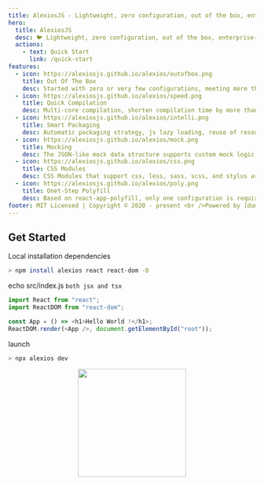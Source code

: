 ```yaml
---
title: AlexiosJS - Lightweight, zero configuration, out of the box, enterprise-level React launcher
hero:
  title: AlexiosJS
  desc: 🐦 Lightweight, zero configuration, out of the box, enterprise-level React launcher <br/><br/> ![NPM_VERSION](https://img.shields.io/npm/v/alexios.svg?style=flat) ![LICENSE](https://img.shields.io/github/license/alexiosjs/alexios) ![Build Status](https://www.travis-ci.org/alexiosjs/alexios.svg?branch=master&style=flat-square)
  actions:
    - text: Quick Start
      link: /quick-start
features:
  - icon: https://alexiosjs.github.io/alexios/outofbox.png
    title: Out Of The Box
    desc: Started with zero or very few configurations, meeting more than 80% of enterprise-level development needs. Automatic first, reduce costs and stay focused.
  - icon: https://alexiosjs.github.io/alexios/speed.png
    title: Quick Compilation
    desc: Multi-core compilation, shorten compilation time by more than 50%, give development and production the same experience, and make development more efficient.
  - icon: https://alexiosjs.github.io/alexios/intelli.png
    title: Smart Packaging
    desc: Automatic packaging strategy, js lazy loading, reuse of resources, compatible with privatized deployment, and maximum use of cache.
  - icon: https://alexiosjs.github.io/alexios/mock.png
    title: Mocking
    desc: The JSON-like mock data structure supports custom mock logic, hot swapping intercepts interface requests.
  - icon: https://alexiosjs.github.io/alexios/css.png
    title: CSS Modules
    desc: CSS Modules that support css, less, sass, scss, and stylus are automatically enabled according to the import method without configuration.
  - icon: https://alexiosjs.github.io/alexios/poly.png
    title: Onet-Step Polyfill
    desc: Based on react-app-polyfill, only one configuration is required, and it can be quickly compatible with IE9, and quickly opened with the command line.
footer: MIT Licensed | Copyright © 2020 - present <br />Powered by [dumi](https://d.umijs.org/).
---
```


## Get Started

Local installation dependencies

```bash
> npm install alexios react react-dom -D
```

echo src/index.js `both jsx and tsx`

```js
import React from "react";
import ReactDOM from "react-dom";

const App = () => <h1>Hello World !</h1>;
ReactDOM.render(<App />, document.getElementById("root"));
```

launch

```bash
> npx alexios dev
```

<div style="text-align: center;"><img style="width: 220px;" src="https://alexiosjs.github.io/alexios/logo-text.png" /></div>
